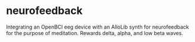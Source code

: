 # neurofeedback
Integrating an OpenBCI eeg device with an AlloLib synth for neurofeedback for the purpose of meditation. Rewards delta, alpha, and low beta waves.
